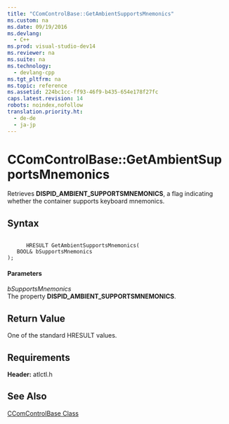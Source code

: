 ```yaml
---
title: "CComControlBase::GetAmbientSupportsMnemonics"
ms.custom: na
ms.date: 09/19/2016
ms.devlang: 
  - C++
ms.prod: visual-studio-dev14
ms.reviewer: na
ms.suite: na
ms.technology: 
  - devlang-cpp
ms.tgt_pltfrm: na
ms.topic: reference
ms.assetid: 224bc1cc-ff93-46f9-b435-654e178f27fc
caps.latest.revision: 14
robots: noindex,nofollow
translation.priority.ht: 
  - de-de
  - ja-jp
---
```

# CComControlBase::GetAmbientSupportsMnemonics
Retrieves **DISPID_AMBIENT_SUPPORTSMNEMONICS**, a flag indicating whether the container supports keyboard mnemonics.  
  
## Syntax  
  
```  
  
      HRESULT GetAmbientSupportsMnemonics(  
   BOOL& bSupportsMnemonics  
);  
```  
  
#### Parameters  
 *bSupportsMnemonics*  
 The property **DISPID_AMBIENT_SUPPORTSMNEMONICS**.  
  
## Return Value  
 One of the standard HRESULT values.  
  
## Requirements  
 **Header:** atlctl.h  
  
## See Also  
 [CComControlBase Class](../vs140/CComControlBase-Class.md)